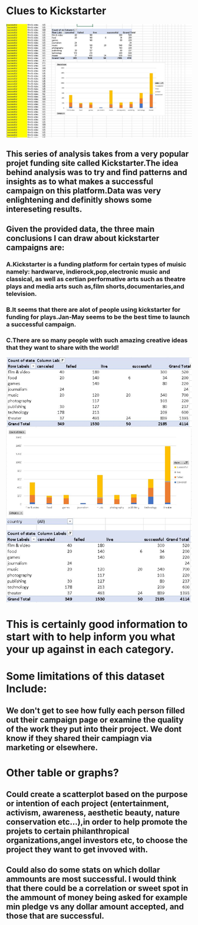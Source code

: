 # Clues to Kickstarter
![](Images/SnapShots.JPG)
## This series of analysis takes from a very popular projet funding site called Kickstarter.The idea behind analysis was to try and find patterns and insights as to what makes a successful campaign on this platform.Data was very enlightening and definitly shows some intereseting results.

## Given the provided data, the three main conclusions I can draw about kickstarter campaigns are:

### A.Kickstarter is a funding platform for certain types of muisic namely: hardwarve, indierock,pop,electronic music and classical, as well as certian performative arts such as theatre plays and media arts such as,film shorts,documentaries,and television.

### B.It seems that there are alot of people using kickstarter for funding for plays.Jan-May seems to be the best time to launch a successful campaign. 

### C.There are so many people with such amazing creative ideas that they want to share with the world!

![](Images/1.JPG)
![](Images/2.JPG)
![](Images/3.JPG)
# This is certainly good information to start with to help inform you what your up against in each category. 








# Some limitations of this dataset Include:

## We don't get to see how fully each person filled out their campaign page or examine the quality of the work they put into their project. We dont know if they shared their campiagn via marketing or elsewhere.


# Other table or graphs? 

## Could create a scatterplot based on the purpose or intention of each project  (entertainment, activism, awareness, aesthetic beauty, nature conservation etc...),in order to help promote the projets to certain philanthropical organizations,angel investors etc, to choose the project they want to get invoved with.

## Could also do some stats on which dollar ammounts are most successful. I would think that there could be a correlation or sweet spot in the ammount of money being asked for example min pledge vs any dollar amount accepted, and those that are successful.  
